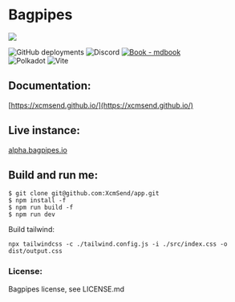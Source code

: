 # Bagpipes 

![](/intro_readme.png)


![GitHub deployments](https://img.shields.io/github/deployments/XcmSend/app-v0.0.1/production?logo=vercel&link=https%3A%2F%2Fapp-v0-0-1.vercel.app)
![Discord](https://img.shields.io/discord/1155878499240914944?logo=discord&link=https%3A%2F%2Fdiscord.gg%2FfJYcgrB2F)
[![Book - mdbook](https://img.shields.io/badge/Book-mdbook-orange?logo=gitbook&logoColor=white&style=flat-square)](https://xcmsend.github.io)    
![Polkadot](https://img.shields.io/badge/polkadot-E6007A?style=for-the-badge&logo=polkadot&logoColor=white)
![Vite ](https://img.shields.io/badge/Vite-B73BFE?style=for-the-badge&logo=vite&logoColor=FFD62E)

## Documentation:   
[https://xcmsend.github.io/](https://xcmsend.github.io/)   

## Live instance:   
[alpha.bagpipes.io](https://alpha.bagpipes.io)  


## Build and run me:    
```shell
$ git clone git@github.com:XcmSend/app.git  
$ npm install -f
$ npm run build -f 
$ npm run dev
```

Build tailwind:

```
npx tailwindcss -c ./tailwind.config.js -i ./src/index.css -o dist/output.css
```

### License: 
Bagpipes license, see LICENSE.md

